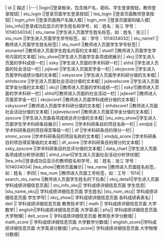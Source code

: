 | id  ||    描述      |
|---|
|login||登录板块，包含用户名，密码，学生登录按钮，教师登录按钮|
|  stu_login ||登录页面学生登录按钮|
|  tea_login ||登录页面教师登录按钮|
|  login_yhm ||登录页面用户名输入框|
|  login_mm ||登录页面密码输入框|
|stu_info||登录成功后显示的学生姓名和学号，如：姓名：张三  学号：1014034034|
| stu_name ||学生进入页面学生姓名标签，如：姓名：张三|
|  stu_num ||学生进入页面学生学号标签，如：学号：1014034032|
| stu_name1 ||教师进入页面学生姓名标签|
|  stu_num1 ||教师进入页面学生学号标签|
| stuname1 ||教师进入页面学生姓名内容的文本框|
|  stuid1 ||教师进入页面学生学号内容的文本框|
|stu_show||学生进入页面学生各项成绩展示|
|  xkcj ||学生进入页面的学科成绩一栏|
|  xsky ||学生进入页面的学术科研一栏|
|  shhd ||学生进入页面的社会活动一栏|
|  jxjlevel ||学生进入页面奖学金一栏|
|  xkcjscore ||学生进入页面学科成绩分值的文本框|
|  xskyscore ||学生进入页面学术科研分值的文本框|
|  shhdscore ||学生进入页面社会活动分值的文本框|
|  jxjlevelscore ||学生进入页面奖学金分值的文本框|
|  xkcj1 ||教师进入页面的学科成绩一栏|
|  xsky1||教师进入页面的学术科研一栏|
|  shhd1||教师进入页面的社会活动一栏|
|  jxjlevel1 ||教师进入页面奖学金一栏|
|  xkcjscore1 ||教师进入页面学科成绩分值的文本框|
|  xskyscore1 ||教师进入页面学术科研分值的文本框|
|  shhdscore1 ||教师进入页面社会活动分值的文本框|
|  jxjlevelscore1 ||教师进入页面奖学金分值的文本框|
|  zpscore ||学生进入页面各项成绩总评分值的文本框|
|stu_xsky_show||学生进入页面学生学术科研条目展示|
|  xmmc ||学术科研条目的项目名称一栏|
|  xmdjdj ||学术科研条目的项目得奖等级一栏|
|  df ||学术科研条目的得分一栏|
|  xmmc_score ||学术科研条目的项目名称的文本框|
|  xmdjdj_score ||学术科研条目的项目得奖等级的文本框|
|  df_score ||学术科研条目的得分的文本框|
|  xsky_zpscore ||学术科研条目的总评分值的文本框|
|  data_chart ||学生进入页面各项成绩分析饼状图|
| shhd_chart||学生进入页面社会活动分析饼状图|
|tea_info||登录成功后显示的教师姓名和学号，如：姓名：张三  学号：1014034034|
|tea_show||教师页面展示|
|  tea_name ||教师进入页面姓名标签，如：姓名：李四|
|  tea_num ||教师进入页面工号标签，如：工号：1014|
|  search_stu_name ||教师进入页面学生姓名的下拉条|
| xkcj_detail||学生进入页面学科成绩详细信息页面|
| stu_info_xkcj|| 学科成绩详细信息页面 学生信息|
|stu_name_xkcj|| 学科成绩详细信息页面 学生姓名|
|stu_num_xkcj|| 学科成绩详细信息页面 学生学号|
| xkcj_show|| 学科成绩详细信息页面 各科成绩表表名|
| deit || 学科成绩详细信息页面 教育技术学|
| math || 学科成绩详细信息页面 大学数学|
| english||学科成绩详细信息页面 大学英语|
| phy|| 学科成绩详细信息页面 大学物理|
| deit_score || 学科成绩详细信息页面 教育技术学分数值|
| math_score || 学科成绩详细信息页面 大学数学分数值|
| english_score||学科成绩详细信息页面 大学英语分数值|
| phy_score|| 学科成绩详细信息页面 大学物理分数值|



